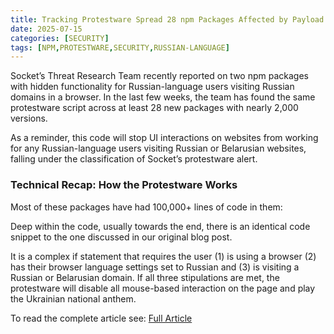 ```yaml
---
title: Tracking Protestware Spread 28 npm Packages Affected by Payload Targeting Russian-Language Users
date: 2025-07-15
categories: [SECURITY]
tags: [NPM,PROTESTWARE,SECURITY,RUSSIAN-LANGUAGE]
---
```


Socket’s Threat Research Team recently reported on two npm packages with hidden functionality for Russian-language users visiting Russian domains in a browser. In the last few weeks, the team has found the same protestware script across at least 28 new packages with nearly 2,000 versions.

As a reminder, this code will stop UI interactions on websites from working for any Russian-language users visiting Russian or Belarusian websites, falling under the classification of Socket’s protestware alert.

### Technical Recap: How the Protestware Works

Most of these packages have had 100,000+ lines of code in them:

Deep within the code, usually towards the end, there is an identical code snippet to the one discussed in our original blog post.

It is a complex if statement that requires the user (1) is using a browser (2) has their browser language settings set to Russian and (3) is visiting a Russian or Belarusian domain. If all three stipulations are met, the protestware will disable all mouse-based interaction on the page and play the Ukrainian national anthem.

To read the complete article see: [Full Article](https://socket.dev/blog/protestware-update-28-npm-packages-affected-by-payload-targeting-russian-language-users)